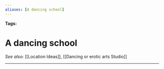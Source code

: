 ```yaml
---
aliases: [A dancing school]
---
```


**Tags:** 
# A dancing school
*See also:* [[Location Ideas]], [[Dancing or erotic arts Studio]]
___
